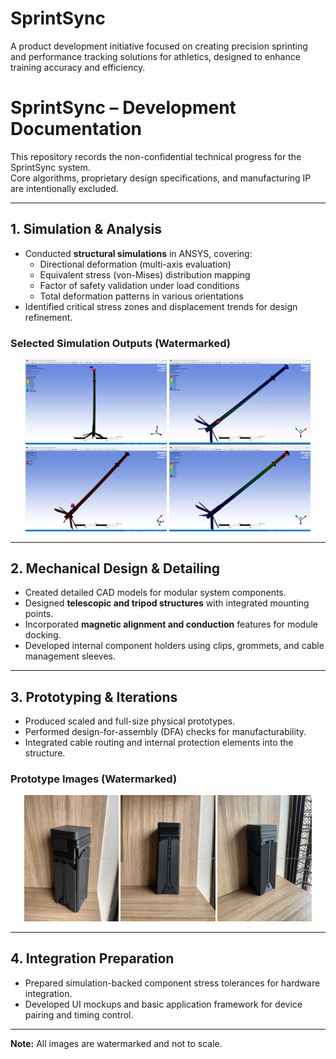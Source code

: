 # SprintSync

A product development initiative focused on creating precision sprinting and performance tracking solutions for athletics, designed to enhance training accuracy and efficiency.  

# SprintSync – Development Documentation  

This repository records the non-confidential technical progress for the SprintSync system.  
Core algorithms, proprietary design specifications, and manufacturing IP are intentionally excluded.  

---

## 1. Simulation & Analysis
- Conducted **structural simulations** in ANSYS, covering:
  - Directional deformation (multi-axis evaluation)
  - Equivalent stress (von-Mises) distribution mapping
  - Factor of safety validation under load conditions
  - Total deformation patterns in various orientations
- Identified critical stress zones and displacement trends for design refinement.

### Selected Simulation Outputs (Watermarked)
<p align="center" style="color: grey; font-size: 0.85em;">
<img src="Simulation and Testing/Directional Deformation.jpg" width="45%">
<img src="Simulation and Testing/Equivalent Stress.jpg" width="45%">
<br>
<img src="Simulation and Testing/Factor of Safety.jpg" width="45%">
<img src="Simulation and Testing/Total Deformation.jpg" width="45%">
</p>

---

## 2. Mechanical Design & Detailing
- Created detailed CAD models for modular system components.
- Designed **telescopic and tripod structures** with integrated mounting points.
- Incorporated **magnetic alignment and conduction** features for module docking.
- Developed internal component holders using clips, grommets, and cable management sleeves.

---

## 3. Prototyping & Iterations
- Produced scaled and full-size physical prototypes.
- Performed design-for-assembly (DFA) checks for manufacturability.
- Integrated cable routing and internal protection elements into the structure.

### Prototype Images (Watermarked)
<p align="center" style="color: grey; font-size: 0.85em;">
<img src="3-D Prototypes/Prototype - 3D Printed.jpg" width="30%">
<img src="3-D Prototypes/Prototype - Front View.jpg" width="30%">
<img src="3-D Prototypes/Prototype - Side View.jpg" width="30%">
</p>

---

## 4. Integration Preparation
- Prepared simulation-backed component stress tolerances for hardware integration.  
- Developed UI mockups and basic application framework for device pairing and timing control.  

---

**Note:** All images are watermarked and not to scale.  



